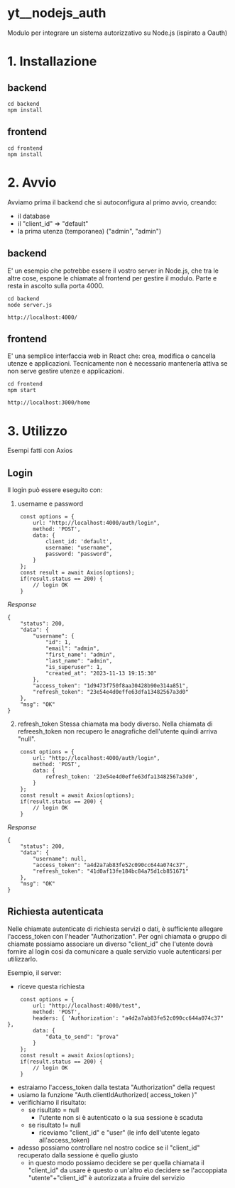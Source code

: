 # yt__nodejs_auth
Modulo per integrare un sistema autorizzativo su Node.js (ispirato a Oauth)


# 1. Installazione

## backend
```
cd backend
npm install
```

## frontend
```
cd frontend
npm install
```

# 2. Avvio
Avviamo prima il backend che si autoconfigura al primo avvio, creando:
- il database
- il "client_id" => "default"
- la prima utenza (temporanea) ("admin", "admin")

## backend
E' un esempio che potrebbe essere il vostro server in Node.js, che tra le altre cose, espone le chiamate al frontend per gestire il modulo.
Parte e resta in ascolto sulla porta 4000.

```
cd backend
node server.js

http://localhost:4000/
```

## frontend
E' una semplice interfaccia web in React che: crea, modifica o cancella utenze e applicazioni.
Tecnicamente non è necessario mantenerla attiva se non serve gestire utenze e applicazioni.

```
cd frontend
npm start

http://localhost:3000/home
```

# 3. Utilizzo
Esempi fatti con Axios
## Login
Il login può essere eseguito con:
1. username e password
```
    const options = {
        url: "http://localhost:4000/auth/login",
        method: 'POST',
        data: {
            client_id: 'default',
            username: "username",
            password: "password",
        }
    };
    const result = await Axios(options);
    if(result.status == 200) {
        // login OK
    }
```
*Response*
```
{
    "status": 200,
    "data": {
        "username": {
            "id": 1,
            "email": "admin",
            "first_name": "admin",
            "last_name": "admin",
            "is_superuser": 1,
            "created_at": "2023-11-13 19:15:30"
        },
        "access_token": "1d9473f750f8aa30428b90e314a851",
        "refresh_token": "23e54e4d0effe63dfa13482567a3d0"
    },
    "msg": "OK"
}
```
2. refresh_token
Stessa chiamata ma body diverso.
Nella chiamata di refreesh_token non recupero le anagrafiche dell'utente quindi arriva "null".
```
    const options = {
        url: "http://localhost:4000/auth/login",
        method: 'POST',
        data: {
            refresh_token: '23e54e4d0effe63dfa13482567a3d0',
        }
    };
    const result = await Axios(options);
    if(result.status == 200) {
        // login OK
    }
```
*Response*
```
{
    "status": 200,
    "data": {
        "username": null,
        "access_token": "a4d2a7ab83fe52c090cc644a074c37",
        "refresh_token": "41d0af13fe184bc84a75d1cb851671"
    },
    "msg": "OK"
}
```

## Richiesta autenticata
Nelle chiamate autenticate di richiesta servizi o dati, è sufficiente allegare l'access_token con l'header "Authorization".
Per ogni chiamata o gruppo di chiamate possiamo associare un diverso "client_id" che l'utente dovrà fornire al login così da comunicare a quale servizio vuole autenticarsi per utilizzarlo.

Esempio, il server:
- riceve questa richiesta
```
    const options = {
        url: "http://localhost:4000/test",
        method: 'POST',
        headers: { 'Authorization': "a4d2a7ab83fe52c090cc644a074c37" },
        data: {
            "data_to_send": "prova"
        }
    };
    const result = await Axios(options);
    if(result.status == 200) {
        // login OK
    }
```
- estraiamo l'access_token dalla testata "Authorization" della request
- usiamo la funzione "Auth.clientIdAuthorized( access_token )"
- verifichiamo il risultato:
    - se risultato = null
        - l'utente non si è autenticato o la sua sessione è scaduta
    - se risultato != null
        - riceviamo "client_id" e "user" (le info dell'utente legato all'access_token)
- adesso possiamo controllare nel nostro codice se il "client_id" recuperato dalla sessione è quello giusto
    - in questo modo possiamo decidere se per quella chiamata il "client_id" da usare è questo o un'altro e\o decidere se l'accoppiata "utente"+"client_id" è autorizzata a fruire del servizio
